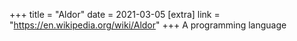+++
title = "Aldor"
date = 2021-03-05
[extra]
link = "https://en.wikipedia.org/wiki/Aldor"
+++
A programming language

